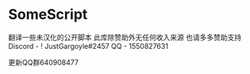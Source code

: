 # SomeScript
翻译一些未汉化的公开脚本
此库除赞助外无任何收入来源
也请多多赞助支持
Discord - ! JustGargoyle#2457
QQ - 1550827631


更新QQ群640908477

